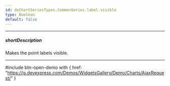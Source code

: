 ```yaml
---
id: dxChartSeriesTypes.CommonSeries.label.visible
type: Boolean
default: false
---
```

---
##### shortDescription
Makes the point labels visible.

---
#include btn-open-demo with {
    href: "https://js.devexpress.com/Demos/WidgetsGallery/Demo/Charts/AjaxRequest/"
}